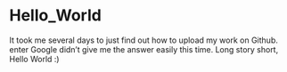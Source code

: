 # Hello_World

It took me several days to just find out how to upload my work on Github. enter
Google didn’t give me the answer easily this time.
Long story short, Hello World :)
